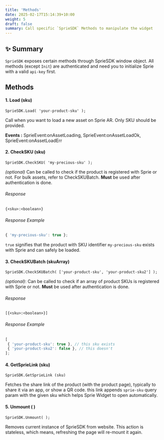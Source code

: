 ```yaml
---
title: 'Methods'
date: 2025-02-17T15:14:39+10:00
weight: 5
draft: false
summary: Call specific `SprieSDK` Methods to manipulate the widget
---
```


## ✨ Summary

`SprieSDK` exposes certain methods through SprieSDK window object. All methods (except `Init`) are authenticated and need you to initialize Sprie with a valid `api-key` first.

## Methods

#### 1. Load (sku)

`SprieSDK.Load( 'your-product-sku' );`

Call when you want to load a new asset on Sprie AR. Only SKU should be provided.

**Events :** SprieEvent:onAssetLoading, SprieEvent:onAssetLoadOk, SprieEvent:onAssetLoadErr

#### 2. CheckSKU (sku)

`SprieSDK.CheckSKU( 'my-precious-sku' );`

_(optional)_ Can be called to check if the product is registered with Sprie or not. For bulk assets, refer to CheckSKUBatch. **Must** be used after authentication is done.

###### Response

`{<sku>:<boolean>}`

###### Response Example

```javascript
{ 'my-precious-sku': true };
```

`true` signifies that the product with SKU identifier `my-precious-sku` exists with Sprie and can safely be loaded.

#### 3. CheckSKUBatch (skuArray)

`SprieSDK.CheckSKUBatch( ['your-product-sku', 'your-product-sku2'] );`

_(optional)_: Can be called to check if an array of product SKUs is registered with Sprie or not. **Must** be used after authentication is done.

###### Response

`[{<sku>:<boolean>}]`

###### Response Example

```javascript
[
 { 'your-product-sku': true }, // this sku exists
 { 'your-product-sku2': false }, // this doesn't
];
```

#### 4. GetSprieLink (sku)

`SprieSDK.GetSprieLink (sku)`

Fetches the share link of the product (with the product page), typically to share it via an app, or show a QR code. this link appends `sprie-sku` query param with the given sku which helps Sprie Widget to open automatically.

#### 5. Unmount ( )

`SprieSDK.Unmount( );`

Removes current instance of SprieSDK from website. This action is stateless, which means, refreshing the page will re-mount it again.
